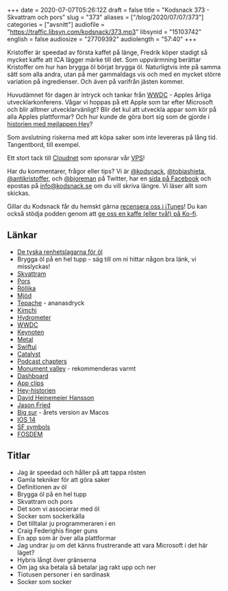+++
date = 2020-07-07T05:26:12Z
draft = false
title = "Kodsnack 373 - Skvattram och pors"
slug = "373"
aliases = ["/blog/2020/07/07/373"]
categories = ["avsnitt"]
audiofile = "https://traffic.libsyn.com/kodsnack/373.mp3"
libsynid = "15103742"
english = false
audiosize = "27709392"
audiolength = "57:40" 
+++

Kristoffer är speedad av första kaffet på länge, Fredrik köper stadigt så mycket kaffe att ICA lägger märke till det. Som uppvärmning berättar Kristoffer om hur han brygga öl börjat brygga öl. Naturligtvis inte på samma sätt som alla andra, utan på mer gammaldags vis och med en mycket större variation på ingredienser. Och även på varifrån jästen kommer.

Huvudämnet för dagen är intryck och tankar från [WWDC](https://developer.apple.com/videos/wwdc2020) - Apples årliga utvecklarkonferens. Vågar vi hoppas på ett Apple som tar efter Microsoft och blir alltmer utvecklarvänligt? Blir det kul att utveckla appar som kör på alla Apples plattformar? Och hur kunde de göra bort sig som de gjorde i [historien med mejlappen Hey](https://www.theverge.com/2020/6/22/21299814/apple-app-store-policies-ios-bug-fixes-approval-dispute-appeal)?

Som avslutning riskerna med att köpa saker som inte levereras på lång tid. Tangentbord, till exempel.

Ett stort tack till [Cloudnet](http://www.cloudnet.se) som sponsrar vår [VPS](http://en.wikipedia.org/wiki/Virtual_private_server)!

Har du kommentarer, frågor eller tips? Vi är [@kodsnack](https://www.twitter.com/kodsnack), [@tobiashieta](https://www.twitter.com/tobiashieta), [@antikristoffer](https://www.twitter.com/antikristoffer), och [@bjoreman](https://www.twitter.com/bjoreman) på Twitter, har en [sida på Facebook](https://www.facebook.com/kodsnack) och epostas på [info@kodsnack.se](mailto:info@kodsnack.se) om du vill skriva längre. Vi läser allt som skickas.

Gillar du Kodsnack får du hemskt gärna [recensera oss i iTunes](http://itunes.apple.com/se/podcast/kodsnack/id561631498?l=en)! Du kan också stödja podden genom att <a href="https://ko-fi.com/kodsnack" rel="payment">ge oss en kaffe (eller två!) på Ko-fi</a>.

## Länkar ##
* [De tyska renhetslagarna för öl](https://en.wikipedia.org/wiki/Reinheitsgebot)
* Brygga öl på en hel tupp - säg till om ni hittar någon bra länk, vi misslyckas!
* [Skvattram](http://linnaeus.nrm.se/flora/di/erica/rhodo/rhodtom.html)
* [Pors](http://linnaeus.nrm.se/flora/di/myrica/myric/myrigal.html)
* [Röllika](http://linnaeus.nrm.se/flora/di/astera/achil/achimil.html)
* [Mjöd](https://sv.wikipedia.org/wiki/Mj%C3%B6d)
* [Tepache](https://sv.wikipedia.org/wiki/Tepache) - ananasdryck
* [Kimchi](https://en.wikipedia.org/wiki/Kimchi)
* [Hydrometer](https://sv.wikipedia.org/wiki/Hydrometer)
* [WWDC](https://developer.apple.com/videos/wwdc2020)
* [Keynoten](https://developer.apple.com/videos/play/wwdc2020/101/)
* [Metal](https://developer.apple.com/metal/)
* [Swiftui](https://developer.apple.com/documentation/swiftui)
* [Catalyst](https://developer.apple.com/mac-catalyst/)
* [Podcast chapters](https://chaptersapp.com/)
* [Monument valley](https://en.wikipedia.org/wiki/Monument_Valley_%28video_game%29) - rekommenderas varmt
* [Dashboard](https://en.wikipedia.org/wiki/Dashboard_%28macOS%29)
* [App clips](https://en.wikipedia.org/wiki/IOS_14#App_Clips)
* [Hey-historien](https://www.theverge.com/2020/6/22/21299814/apple-app-store-policies-ios-bug-fixes-approval-dispute-appeal)
* [David Heinemeier Hansson](https://en.wikipedia.org/wiki/David_Heinemeier_Hansson)
* [Jason Fried](https://en.wikipedia.org/wiki/Basecamp_%28company%29)
* [Big sur](https://en.wikipedia.org/wiki/MacOS_Big_Sur) - årets version av Macos
* [IOS 14](https://en.wikipedia.org/wiki/IOS_14)
* [SF symbols](https://developer.apple.com/design/human-interface-guidelines/sf-symbols/overview/)
* [FOSDEM](https://fosdem.org/2020/)

## Titlar ##
* Jag är speedad och håller på att tappa rösten
* Gamla tekniker för att göra saker
* Definitionen av öl
* Brygga öl på en hel tupp
* Skvattram och pors
* Det som vi associerar med öl
* Socker som sockerkälla
* Det tilltalar ju programmeraren i en
* Craig Federighis finger guns
* En app som är över alla plattformar
* Jag undrar ju om det känns frustrerande att vara Microsoft i det här läget?
* Hybris långt över gränserna
* Om jag ska betala så betalar jag rakt upp och ner
* Tiotusen personer i en sardinask
* Socker som socker